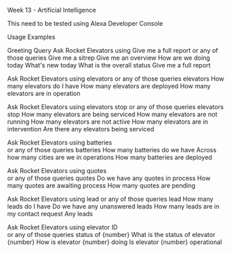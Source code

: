 Week 13 - Artificial Intelligence

This need to be tested using Alexa Developer Console

Usage Examples

Greeting Query
Ask Rocket Elevators using Give me a full report
or any of those queries
                  Give me a sitrep
                  Give me an overview
                  How are we doing today
                  What's new today
                  What is the overall status
                  Give me a full report
                  
Ask Rocket Elevators using elevators
or any of those queries
                    elevators
                    How many elevators do I have
                    How many elevators are deployed
                    How many elevators are in operation

Ask Rocket Elevators using elevators stop
or any of those queries
                    elevators stop
                    How many elevators are being serviced
                    How many elevators are not running
                    How many elevators are not active
                    How many elevators are in intervention
                    Are there any elevators being serviced

Ask Rocket Elevators using batteries                  
or any of those queries
                    batteries
                    How many batteries do we have
                    Across how many cities are we in operations
                    How many batteries are deployed

Ask Rocket Elevators using quotes                     
or any of those queries
                    quotes
                    Do we have any quotes in process
                    How many quotes are awaiting process
                    How many quotes are pending

Ask Rocket Elevators using lead
or any of those queries
                    lead
                    How many leads do I have
                    Do we have any unanswered leads
                    How many leads are in my contact request
                    Any leads

Ask Rocket Elevators using elevator ID                    
or any of those queries
                      status of {number}
                      What is the status of elevator {number}
                      How is elevator {number} doing
                      Is elevator {number} operational
                  